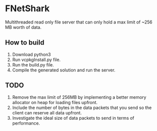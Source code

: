 # FNetShark
Multithreaded read only file server that can only hold a max limit of ~256 MB worth of data.

## How to build
1) Download python3
2) Run vcpkgInstall.py file. 
3) Run the build.py file.
4) Compile the generated solution and run the server.

## TODO
1) Remove the max limit of 256MB by implementing a better memory allocator on heap for loading files upfront.
2) Include the number of bytes in the data packets that you send so the client can reserve all data upfront.
3) Investigate the ideal size of data packets to send in terms of performance.
